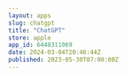 ```yaml
---
layout: apps
slug: chatgpt
title: "ChatGPT"
store: apple
app_id: 6448311069
date: 2024-03-04T20:46:44Z
published: 2023-05-30T07:00:00Z
---
```

